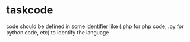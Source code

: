 # taskcode
code should be defined in some identifier like (.php for php code, .py for python code, etc)  to identify the language
